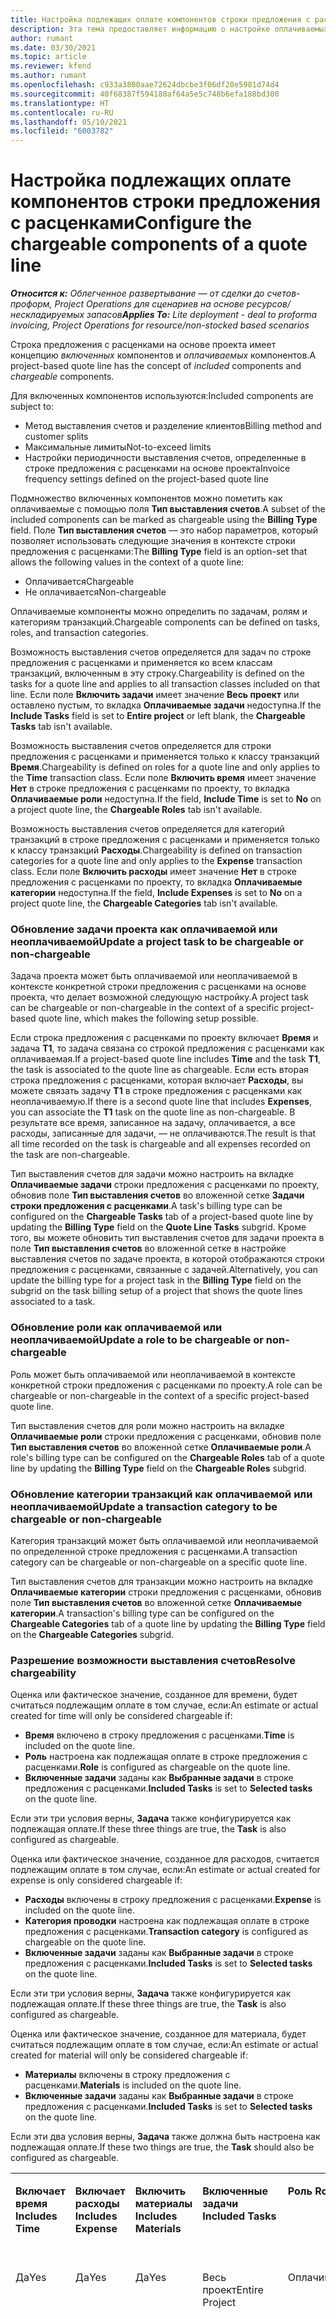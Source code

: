 ```yaml
---
title: Настройка подлежащих оплате компонентов строки предложения с расценками
description: Эта тема предоставляет информацию о настройке оплачиваемых и неоплачиваемых компонентов в строке предложения с расценками на основе проекта.
author: rumant
ms.date: 03/30/2021
ms.topic: article
ms.reviewer: kfend
ms.author: rumant
ms.openlocfilehash: c933a3800aae72624dbcbe3f06df20e5981d74d4
ms.sourcegitcommit: 40f68387f594180af64a5e5c748b6efa188bd300
ms.translationtype: HT
ms.contentlocale: ru-RU
ms.lasthandoff: 05/10/2021
ms.locfileid: "6003782"
---
```

# <a name="configure-the-chargeable-components-of-a-quote-line"></a><span data-ttu-id="4d74d-103">Настройка подлежащих оплате компонентов строки предложения с расценками</span><span class="sxs-lookup"><span data-stu-id="4d74d-103">Configure the chargeable components of a quote line</span></span> 

<span data-ttu-id="4d74d-104">_**Относится к:** Облегченное развертывание — от сделки до счетов-проформ, Project Operations для сценариев на основе ресурсов/нескладируемых запасов_</span><span class="sxs-lookup"><span data-stu-id="4d74d-104">_**Applies To:** Lite deployment - deal to proforma invoicing, Project Operations for resource/non-stocked based scenarios_</span></span>

<span data-ttu-id="4d74d-105">Строка предложения с расценками на основе проекта имеет концепцию *включенных* компонентов и *оплачиваемых* компонентов.</span><span class="sxs-lookup"><span data-stu-id="4d74d-105">A project-based quote line has the concept of *included* components and *chargeable* components.</span></span>

<span data-ttu-id="4d74d-106">Для включенных компонентов используются:</span><span class="sxs-lookup"><span data-stu-id="4d74d-106">Included components are subject to:</span></span>

  - <span data-ttu-id="4d74d-107">Метод выставления счетов и разделение клиентов</span><span class="sxs-lookup"><span data-stu-id="4d74d-107">Billing method and customer splits</span></span>
  - <span data-ttu-id="4d74d-108">Максимальные лимиты</span><span class="sxs-lookup"><span data-stu-id="4d74d-108">Not-to-exceed limits</span></span> 
  - <span data-ttu-id="4d74d-109">Настройки периодичности выставления счетов, определенные в строке предложения с расценками на основе проекта</span><span class="sxs-lookup"><span data-stu-id="4d74d-109">Invoice frequency settings defined on the project-based quote line</span></span>

<span data-ttu-id="4d74d-110">Подмножество включенных компонентов можно пометить как оплачиваемые с помощью поля **Тип выставления счетов**.</span><span class="sxs-lookup"><span data-stu-id="4d74d-110">A subset of the included components can be marked as chargeable using the **Billing Type** field.</span></span> <span data-ttu-id="4d74d-111">Поле **Тип выставления счетов** — это набор параметров, который позволяет использовать следующие значения в контексте строки предложения с расценками:</span><span class="sxs-lookup"><span data-stu-id="4d74d-111">The **Billing Type** field is an option-set that allows the following values in the context of a quote line:</span></span>

  - <span data-ttu-id="4d74d-112">Оплачивается</span><span class="sxs-lookup"><span data-stu-id="4d74d-112">Chargeable</span></span>
  - <span data-ttu-id="4d74d-113">Не оплачивается</span><span class="sxs-lookup"><span data-stu-id="4d74d-113">Non-chargeable</span></span>

<span data-ttu-id="4d74d-114">Оплачиваемые компоненты можно определить по задачам, ролям и категориям транзакций.</span><span class="sxs-lookup"><span data-stu-id="4d74d-114">Chargeable components can be defined on tasks, roles, and transaction categories.</span></span>

<span data-ttu-id="4d74d-115">Возможность выставления счетов определяется для задач по строке предложения с расценками и применяется ко всем классам транзакций, включенным в эту строку.</span><span class="sxs-lookup"><span data-stu-id="4d74d-115">Chargeability is defined on the tasks for a quote line and applies to all transaction classes included on that line.</span></span> <span data-ttu-id="4d74d-116">Если поле **Включить задачи** имеет значение **Весь проект** или оставлено пустым, то вкладка **Оплачиваемые задачи** недоступна.</span><span class="sxs-lookup"><span data-stu-id="4d74d-116">If the **Include Tasks** field is set to **Entire project** or left blank, the **Chargeable Tasks** tab isn't available.</span></span>

<span data-ttu-id="4d74d-117">Возможность выставления счетов определяется для строки предложения с расценками и применяется только к классу транзакций **Время**.</span><span class="sxs-lookup"><span data-stu-id="4d74d-117">Chargeability is defined on roles for a quote line and only applies to the **Time** transaction class.</span></span> <span data-ttu-id="4d74d-118">Если поле **Включить время** имеет значение **Нет** в строке предложения с расценками по проекту, то вкладка **Оплачиваемые роли** недоступна.</span><span class="sxs-lookup"><span data-stu-id="4d74d-118">If the field, **Include Time** is set to **No** on a project quote line, the **Chargeable Roles** tab isn't available.</span></span>

<span data-ttu-id="4d74d-119">Возможность выставления счетов определяется для категорий транзакций в строке предложения с расценками и применяется только к классу транзакций **Расходы**.</span><span class="sxs-lookup"><span data-stu-id="4d74d-119">Chargeability is defined on transaction categories for a  quote line and only applies to the **Expense** transaction class.</span></span> <span data-ttu-id="4d74d-120">Если поле **Включить расходы** имеет значение **Нет** в строке предложения с расценками по проекту, то вкладка **Оплачиваемые категории** недоступна.</span><span class="sxs-lookup"><span data-stu-id="4d74d-120">If the field, **Include Expenses** is set to **No** on a project quote line, the **Chargeable Categories** tab isn't available.</span></span>

### <a name="update-a-project-task-to-be-chargeable-or-non-chargeable"></a><span data-ttu-id="4d74d-121">Обновление задачи проекта как оплачиваемой или неоплачиваемой</span><span class="sxs-lookup"><span data-stu-id="4d74d-121">Update a project task to be chargeable or non-chargeable</span></span>

<span data-ttu-id="4d74d-122">Задача проекта может быть оплачиваемой или неоплачиваемой в контексте конкретной строки предложения с расценками на основе проекта, что делает возможной следующую настройку.</span><span class="sxs-lookup"><span data-stu-id="4d74d-122">A project task can be chargeable or non-chargeable in the context of a specific project-based quote line, which makes the following setup possible.</span></span>

<span data-ttu-id="4d74d-123">Если строка предложения с расценками по проекту включает **Время** и задача **T1**, то задача связана со строкой предложения с расценками как оплачиваемая.</span><span class="sxs-lookup"><span data-stu-id="4d74d-123">If a project-based quote line includes **Time** and the task **T1**, the task is associated to the quote line as chargeable.</span></span> <span data-ttu-id="4d74d-124">Если есть вторая строка предложения с расценками, которая включает **Расходы**, вы можете связать задачу **T1** в строке предложения с расценками как неоплачиваемую.</span><span class="sxs-lookup"><span data-stu-id="4d74d-124">If there is a second quote line that includes **Expenses**, you can associate the **T1** task on the quote line as non-chargeable.</span></span> <span data-ttu-id="4d74d-125">В результате все время, записанное на задачу, оплачивается, а все расходы, записанные для задачи, — не оплачиваются.</span><span class="sxs-lookup"><span data-stu-id="4d74d-125">The result is that all time recorded on the task is chargeable and all expenses recorded on the task are non-chargeable.</span></span>

<span data-ttu-id="4d74d-126">Тип выставления счетов для задачи можно настроить на вкладке **Оплачиваемые задачи** строки предложения с расценками по проекту, обновив поле **Тип выставления счетов** во вложенной сетке **Задачи строки предложения с расценками**.</span><span class="sxs-lookup"><span data-stu-id="4d74d-126">A task's billing type can be configured on the **Chargeable Tasks** tab of a project-based quote line by updating the **Billing Type** field on the **Quote Line Tasks** subgrid.</span></span> <span data-ttu-id="4d74d-127">Кроме того, вы можете обновить тип выставления счетов для задачи проекта в поле **Тип выставления счетов** во вложенной сетке в настройке выставления счетов по задаче проекта, в которой отображаются строки предложения с расценками, связанные с задачей.</span><span class="sxs-lookup"><span data-stu-id="4d74d-127">Alternatively, you can update the billing type for a project task in the **Billing Type** field on the subgrid on the task billing setup of a project that shows the quote lines associated to a task.</span></span>

### <a name="update-a-role-to-be-chargeable-or-non-chargeable"></a><span data-ttu-id="4d74d-128">Обновление роли как оплачиваемой или неоплачиваемой</span><span class="sxs-lookup"><span data-stu-id="4d74d-128">Update a role to be chargeable or non-chargeable</span></span>

<span data-ttu-id="4d74d-129">Роль может быть оплачиваемой или неоплачиваемой в контексте конкретной строки предложения с расценками по проекту.</span><span class="sxs-lookup"><span data-stu-id="4d74d-129">A role can be chargeable or non-chargeable in the context of a specific project-based quote line.</span></span>

<span data-ttu-id="4d74d-130">Тип выставления счетов для роли можно настроить на вкладке **Оплачиваемые роли** строки предложения с расценками, обновив поле **Тип выставления счетов** во вложенной сетке **Оплачиваемые роли**.</span><span class="sxs-lookup"><span data-stu-id="4d74d-130">A role's billing type can be configured on the **Chargeable Roles** tab of a quote line by updating the **Billing Type** field on the **Chargeable Roles** subgrid.</span></span>

### <a name="update-a-transaction-category-to-be-chargeable-or-non-chargeable"></a><span data-ttu-id="4d74d-131">Обновление категории транзакций как оплачиваемой или неоплачиваемой</span><span class="sxs-lookup"><span data-stu-id="4d74d-131">Update a transaction category to be chargeable or non-chargeable</span></span>

<span data-ttu-id="4d74d-132">Категория транзакций может быть оплачиваемой или неоплачиваемой по определенной строке предложения с расценками.</span><span class="sxs-lookup"><span data-stu-id="4d74d-132">A transaction category can be chargeable or non-chargeable on a specific quote line.</span></span>

<span data-ttu-id="4d74d-133">Тип выставления счетов для транзакции можно настроить на вкладке **Оплачиваемые категории** строки предложения с расценками, обновив поле **Тип выставления счетов** во вложенной сетке **Оплачиваемые категории**.</span><span class="sxs-lookup"><span data-stu-id="4d74d-133">A transaction's billing type can be configured on the **Chargeable Categories** tab of a quote line by updating the **Billing Type** field on the **Chargeable Categories** subgrid.</span></span>

### <a name="resolve-chargeability"></a><span data-ttu-id="4d74d-134">Разрешение возможности выставления счетов</span><span class="sxs-lookup"><span data-stu-id="4d74d-134">Resolve chargeability</span></span>
<span data-ttu-id="4d74d-135">Оценка или фактическое значение, созданное для времени, будет считаться подлежащим оплате в том случае, если:</span><span class="sxs-lookup"><span data-stu-id="4d74d-135">An estimate or actual created for time will only be considered chargeable if:</span></span>

   - <span data-ttu-id="4d74d-136">**Время** включено в строку предложения с расценками.</span><span class="sxs-lookup"><span data-stu-id="4d74d-136">**Time** is included on the quote line.</span></span>
   - <span data-ttu-id="4d74d-137">**Роль** настроена как подлежащая оплате в строке предложения с расценками.</span><span class="sxs-lookup"><span data-stu-id="4d74d-137">**Role** is configured as chargeable on the quote line.</span></span>
   - <span data-ttu-id="4d74d-138">**Включенные задачи** заданы как **Выбранные задачи** в строке предложения с расценками.</span><span class="sxs-lookup"><span data-stu-id="4d74d-138">**Included Tasks** is set to **Selected tasks** on the quote line.</span></span> 

<span data-ttu-id="4d74d-139">Если эти три условия верны, **Задача** также конфигурируется как подлежащая оплате.</span><span class="sxs-lookup"><span data-stu-id="4d74d-139">If these three things are true, the **Task** is also configured as chargeable.</span></span> 

<span data-ttu-id="4d74d-140">Оценка или фактическое значение, созданное для расходов, считается подлежащим оплате в том случае, если:</span><span class="sxs-lookup"><span data-stu-id="4d74d-140">An estimate or actual created for expense is only considered chargeable if:</span></span> 

   - <span data-ttu-id="4d74d-141">**Расходы** включены в строку предложения с расценками.</span><span class="sxs-lookup"><span data-stu-id="4d74d-141">**Expense** is included on the quote line.</span></span>
   - <span data-ttu-id="4d74d-142">**Категория проводки** настроена как подлежащая оплате в строке предложения с расценками.</span><span class="sxs-lookup"><span data-stu-id="4d74d-142">**Transaction category** is configured as chargeable on the quote line.</span></span>
   - <span data-ttu-id="4d74d-143">**Включенные задачи** заданы как **Выбранные задачи** в строке предложения с расценками.</span><span class="sxs-lookup"><span data-stu-id="4d74d-143">**Included Tasks** is set to **Selected tasks** on the quote line.</span></span>

<span data-ttu-id="4d74d-144">Если эти три условия верны, **Задача** также конфигурируется как подлежащая оплате.</span><span class="sxs-lookup"><span data-stu-id="4d74d-144">If these three things are true, the **Task** is also configured as chargeable.</span></span> 

<span data-ttu-id="4d74d-145">Оценка или фактическое значение, созданное для материала, будет считаться подлежащим оплате в том случае, если:</span><span class="sxs-lookup"><span data-stu-id="4d74d-145">An estimate or actual created for material will only be considered chargeable if:</span></span>

   - <span data-ttu-id="4d74d-146">**Материалы** включены в строку предложения с расценками.</span><span class="sxs-lookup"><span data-stu-id="4d74d-146">**Materials** is included on the quote line.</span></span>
   - <span data-ttu-id="4d74d-147">**Включенные задачи** заданы как **Выбранные задачи** в строке предложения с расценками.</span><span class="sxs-lookup"><span data-stu-id="4d74d-147">**Included Tasks** is set to **Selected tasks** on the quote line.</span></span>

<span data-ttu-id="4d74d-148">Если эти два условия верны, **Задача** также должна быть настроена как подлежащая оплате.</span><span class="sxs-lookup"><span data-stu-id="4d74d-148">If these two things are true, the **Task** should also be configured as chargeable.</span></span> 


<table border="0" cellspacing="0" cellpadding="0">
    <tbody>
        <tr>
            <td width="70" valign="top">
                <p><span data-ttu-id="4d74d-149">
                    <strong>Включает время</strong>
                </span><span class="sxs-lookup"><span data-stu-id="4d74d-149">
                    <strong>Includes Time</strong>
                </span></span></p>
            </td>
            <td width="78" valign="top">
                <p><span data-ttu-id="4d74d-150">
                    <strong>Включает расходы</strong>
                    <strong></strong>
                </span><span class="sxs-lookup"><span data-stu-id="4d74d-150">
                    <strong>Includes Expense</strong>
                    <strong></strong>
                </span></span></p>
            </td>
            <td width="63" valign="top">
                <p><span data-ttu-id="4d74d-151">
                    <strong>Включить материалы</strong>
                    <strong></strong>
                </span><span class="sxs-lookup"><span data-stu-id="4d74d-151">
                    <strong>Includes Materials</strong>
                    <strong></strong>
                </span></span></p>
            </td>
            <td width="75" valign="top">
                <p><span data-ttu-id="4d74d-152">
                    <strong>Включенные задачи</strong>
                    <strong></strong>
                </span><span class="sxs-lookup"><span data-stu-id="4d74d-152">
                    <strong>Included Tasks</strong>
                    <strong></strong>
                </span></span></p>
            </td>
            <td width="65" valign="top">
                <p><span data-ttu-id="4d74d-153">
                    <strong>Роль</strong>
                    <strong></strong>
                </span><span class="sxs-lookup"><span data-stu-id="4d74d-153">
                    <strong>Role</strong>
                    <strong></strong>
                </span></span></p>
            </td>
            <td width="70" valign="top">
                <p><span data-ttu-id="4d74d-154">
                    <strong>Категория</strong>
                    <strong></strong>
                </span><span class="sxs-lookup"><span data-stu-id="4d74d-154">
                    <strong>Category</strong>
                    <strong></strong>
                </span></span></p>
            </td>
            <td width="65" valign="top">
                <p><span data-ttu-id="4d74d-155">
                    <strong>Задача</strong>
                    <strong></strong>
                </span><span class="sxs-lookup"><span data-stu-id="4d74d-155">
                    <strong>Task</strong>
                    <strong></strong>
                </span></span></p>
            </td>
            <td width="350" valign="top">
                <p><span data-ttu-id="4d74d-156">
                    <strong>Влияние возможности оплаты</strong>
                </span><span class="sxs-lookup"><span data-stu-id="4d74d-156">
                    <strong>Chargeability impact</strong>
                </span></span></p>
            </td>
        </tr>
        <tr>
            <td width="70" valign="top">
                <p>
<span data-ttu-id="4d74d-157">Да</span><span class="sxs-lookup"><span data-stu-id="4d74d-157">Yes</span></span> </p>
            </td>
            <td width="78" valign="top">
                <p>
<span data-ttu-id="4d74d-158">Да</span><span class="sxs-lookup"><span data-stu-id="4d74d-158">Yes</span></span> </p>
            </td>
            <td width="63" valign="top">
                <p>
<span data-ttu-id="4d74d-159">Да</span><span class="sxs-lookup"><span data-stu-id="4d74d-159">Yes</span></span> </p>
            </td>
            <td width="75" valign="top">
                <p>
<span data-ttu-id="4d74d-160">Весь проект</span><span class="sxs-lookup"><span data-stu-id="4d74d-160">Entire Project</span></span> </p>
            </td>
            <td width="65" valign="top">
                <p>
<span data-ttu-id="4d74d-161">Оплачивается</span><span class="sxs-lookup"><span data-stu-id="4d74d-161">Chargeable</span></span> </p>
            </td>
            <td width="70" valign="top">
                <p>
<span data-ttu-id="4d74d-162">Оплачивается</span><span class="sxs-lookup"><span data-stu-id="4d74d-162">Chargeable</span></span> </p>
            </td>
            <td width="65" valign="top">
                <p>
<span data-ttu-id="4d74d-163">Не может быть задано</span><span class="sxs-lookup"><span data-stu-id="4d74d-163">Cannot be set</span></span> </p>
            </td>
            <td width="350" valign="top">
                <p>
<span data-ttu-id="4d74d-164">Выставления счетов за фактическое время: Оплачивается</span><span class="sxs-lookup"><span data-stu-id="4d74d-164">Billing on a time actual: Chargeable</span></span> </p>
                <p>
<span data-ttu-id="4d74d-165">Тип выставления счетов за фактические расходы: Оплачивается</span><span class="sxs-lookup"><span data-stu-id="4d74d-165">Billing type on expense actual: Chargeable</span></span> </p>
                <p>
<span data-ttu-id="4d74d-166">Тип выставления счетов за фактические материалы: Оплачивается</span><span class="sxs-lookup"><span data-stu-id="4d74d-166">Billing type on material actual: Chargeable</span></span> </p>
            </td>
        </tr>
        <tr>
            <td width="70" valign="top">
                <p>
<span data-ttu-id="4d74d-167">Да</span><span class="sxs-lookup"><span data-stu-id="4d74d-167">Yes</span></span> </p>
            </td>
            <td width="78" valign="top">
                <p>
<span data-ttu-id="4d74d-168">Да</span><span class="sxs-lookup"><span data-stu-id="4d74d-168">Yes</span></span> </p>
            </td>
            <td width="63" valign="top">
                <p>
<span data-ttu-id="4d74d-169">Да</span><span class="sxs-lookup"><span data-stu-id="4d74d-169">Yes</span></span> </p>
            </td>
            <td width="75" valign="top">
                <p>
<span data-ttu-id="4d74d-170">Только выбранные задачи</span><span class="sxs-lookup"><span data-stu-id="4d74d-170">Selected tasks only</span></span> </p>
            </td>
            <td width="65" valign="top">
                <p>
<span data-ttu-id="4d74d-171">Оплачивается</span><span class="sxs-lookup"><span data-stu-id="4d74d-171">Chargeable</span></span> </p>
            </td>
            <td width="70" valign="top">
                <p>
<span data-ttu-id="4d74d-172">Оплачивается</span><span class="sxs-lookup"><span data-stu-id="4d74d-172">Chargeable</span></span> </p>
            </td>
            <td width="65" valign="top">
                <p>
<span data-ttu-id="4d74d-173">Оплачивается</span><span class="sxs-lookup"><span data-stu-id="4d74d-173">Chargeable</span></span> </p>
            </td>
            <td width="350" valign="top">
                <p>
<span data-ttu-id="4d74d-174">Выставления счетов за фактическое время: Оплачивается</span><span class="sxs-lookup"><span data-stu-id="4d74d-174">Billing on a time actual: Chargeable</span></span> </p>
                <p>
<span data-ttu-id="4d74d-175">Тип выставления счетов за фактические расходы: Оплачивается</span><span class="sxs-lookup"><span data-stu-id="4d74d-175">Billing type on expense actual: Chargeable</span></span> </p>
                <p>
<span data-ttu-id="4d74d-176">Тип выставления счетов за фактические материалы: Оплачивается</span><span class="sxs-lookup"><span data-stu-id="4d74d-176">Billing type on material actual: Chargeable</span></span> </p>
            </td>
        </tr>
        <tr>
            <td width="70" valign="top">
                <p>
<span data-ttu-id="4d74d-177">Да</span><span class="sxs-lookup"><span data-stu-id="4d74d-177">Yes</span></span> </p>
            </td>
            <td width="78" valign="top">
                <p>
<span data-ttu-id="4d74d-178">Да</span><span class="sxs-lookup"><span data-stu-id="4d74d-178">Yes</span></span> </p>
            </td>
            <td width="63" valign="top">
                <p>
<span data-ttu-id="4d74d-179">Да</span><span class="sxs-lookup"><span data-stu-id="4d74d-179">Yes</span></span> </p>
            </td>
            <td width="75" valign="top">
                <p>
<span data-ttu-id="4d74d-180">Только выбранные задачи</span><span class="sxs-lookup"><span data-stu-id="4d74d-180">Selected tasks only</span></span> </p>
            </td>
            <td width="65" valign="top">
                <p><span data-ttu-id="4d74d-181">
                    <strong>Не оплачивается</strong>
                </span><span class="sxs-lookup"><span data-stu-id="4d74d-181">
                    <strong>Non - Chargeable</strong>
                </span></span></p>
            </td>
            <td width="70" valign="top">
                <p>
<span data-ttu-id="4d74d-182">Оплачивается</span><span class="sxs-lookup"><span data-stu-id="4d74d-182">Chargeable</span></span> </p>
            </td>
            <td width="65" valign="top">
                <p>
<span data-ttu-id="4d74d-183">Оплачивается</span><span class="sxs-lookup"><span data-stu-id="4d74d-183">Chargeable</span></span> </p>
            </td>
            <td width="350" valign="top">
                <p>
<span data-ttu-id="4d74d-184">Выставления счетов за фактическое время: <strong>Не оплачивается</strong>
                </span><span class="sxs-lookup"><span data-stu-id="4d74d-184">Billing on a time actual: <strong>Non-Chargeable</strong>
                </span></span></p>
                <p>
<span data-ttu-id="4d74d-185">Тип выставления счетов за фактические расходы: Оплачивается</span><span class="sxs-lookup"><span data-stu-id="4d74d-185">Billing type on expense actual: Chargeable</span></span> </p>
                <p>
<span data-ttu-id="4d74d-186">Тип выставления счетов за фактические материалы: Оплачивается</span><span class="sxs-lookup"><span data-stu-id="4d74d-186">Billing type on material actual: Chargeable</span></span> </p>
            </td>
        </tr>
        <tr>
            <td width="70" valign="top">
                <p>
<span data-ttu-id="4d74d-187">Да</span><span class="sxs-lookup"><span data-stu-id="4d74d-187">Yes</span></span> </p>
            </td>
            <td width="78" valign="top">
                <p>
<span data-ttu-id="4d74d-188">Да</span><span class="sxs-lookup"><span data-stu-id="4d74d-188">Yes</span></span> </p>
            </td>
            <td width="63" valign="top">
                <p>
<span data-ttu-id="4d74d-189">Да</span><span class="sxs-lookup"><span data-stu-id="4d74d-189">Yes</span></span> </p>
            </td>
            <td width="75" valign="top">
                <p>
<span data-ttu-id="4d74d-190">Только выбранные задачи</span><span class="sxs-lookup"><span data-stu-id="4d74d-190">Selected tasks only</span></span> </p>
            </td>
            <td width="65" valign="top">
                <p>
<span data-ttu-id="4d74d-191">Оплачивается</span><span class="sxs-lookup"><span data-stu-id="4d74d-191">Chargeable</span></span> </p>
            </td>
            <td width="70" valign="top">
                <p>
<span data-ttu-id="4d74d-192">Оплачивается</span><span class="sxs-lookup"><span data-stu-id="4d74d-192">Chargeable</span></span> </p>
            </td>
            <td width="65" valign="top">
                <p><span data-ttu-id="4d74d-193">
                    <strong>Не оплачивается</strong>
                </span><span class="sxs-lookup"><span data-stu-id="4d74d-193">
                    <strong>Non-Chargeable</strong>
                </span></span></p>
            </td>
            <td width="350" valign="top">
                <p>
<span data-ttu-id="4d74d-194">Выставления счетов за фактическое время: <strong>Не оплачивается</strong>
                </span><span class="sxs-lookup"><span data-stu-id="4d74d-194">Billing on a time actual: <strong>Non-Chargeable</strong>
                </span></span></p>
                <p>
<span data-ttu-id="4d74d-195">Тип выставления счетов за фактические расходы: <strong>Не оплачивается</strong>
                </span><span class="sxs-lookup"><span data-stu-id="4d74d-195">Billing type on expense actual: <strong>Non-Chargeable</strong>
                </span></span></p>
                <p>
<span data-ttu-id="4d74d-196">Тип выставления счетов за фактические материалы: <strong>Не оплачивается</strong>
                </span><span class="sxs-lookup"><span data-stu-id="4d74d-196">Billing type on material actual: <strong>Non-Chargeable</strong>
                </span></span></p>
            </td>
        </tr>
        <tr>
            <td width="70" valign="top">
                <p>
<span data-ttu-id="4d74d-197">Да</span><span class="sxs-lookup"><span data-stu-id="4d74d-197">Yes</span></span> </p>
            </td>
            <td width="78" valign="top">
                <p>
<span data-ttu-id="4d74d-198">Да</span><span class="sxs-lookup"><span data-stu-id="4d74d-198">Yes</span></span> </p>
            </td>
            <td width="63" valign="top">
                <p>
<span data-ttu-id="4d74d-199">Да</span><span class="sxs-lookup"><span data-stu-id="4d74d-199">Yes</span></span> </p>
            </td>
            <td width="75" valign="top">
                <p>
<span data-ttu-id="4d74d-200">Только выбранные задачи</span><span class="sxs-lookup"><span data-stu-id="4d74d-200">Selected tasks only</span></span> </p>
            </td>
            <td width="65" valign="top">
                <p><span data-ttu-id="4d74d-201">
                    <strong>Не оплачивается</strong>
                </span><span class="sxs-lookup"><span data-stu-id="4d74d-201">
                    <strong>Non-Chargeable</strong>
                </span></span></p>
            </td>
            <td width="70" valign="top">
                <p>
<span data-ttu-id="4d74d-202">Оплачивается</span><span class="sxs-lookup"><span data-stu-id="4d74d-202">Chargeable</span></span> </p>
            </td>
            <td width="65" valign="top">
                <p><span data-ttu-id="4d74d-203">
                    <strong>Не оплачивается</strong>
                </span><span class="sxs-lookup"><span data-stu-id="4d74d-203">
                    <strong>Non- Chargeable</strong>
                </span></span></p>
            </td>
            <td width="350" valign="top">
                <p>
<span data-ttu-id="4d74d-204">Выставления счетов за фактическое время: <strong>Не оплачивается</strong>
                </span><span class="sxs-lookup"><span data-stu-id="4d74d-204">Billing on a time actual: <strong>Non-Chargeable</strong>
                </span></span></p>
                <p>
<span data-ttu-id="4d74d-205">Тип выставления счетов за фактические расходы: <strong>Не оплачивается</strong>
                </span><span class="sxs-lookup"><span data-stu-id="4d74d-205">Billing type on expense actual: <strong>Non-Chargeable</strong>
                </span></span></p>
                <p>
<span data-ttu-id="4d74d-206">Тип выставления счетов за фактические материалы: <strong>Не оплачивается</strong>
                </span><span class="sxs-lookup"><span data-stu-id="4d74d-206">Billing type on material actual: <strong> Non-Chargeable</strong>
                </span></span></p>
            </td>
        </tr>
        <tr>
            <td width="70" valign="top">
                <p>
<span data-ttu-id="4d74d-207">Да</span><span class="sxs-lookup"><span data-stu-id="4d74d-207">Yes</span></span> </p>
            </td>
            <td width="78" valign="top">
                <p>
<span data-ttu-id="4d74d-208">Да</span><span class="sxs-lookup"><span data-stu-id="4d74d-208">Yes</span></span> </p>
            </td>
            <td width="63" valign="top">
                <p>
<span data-ttu-id="4d74d-209">Да</span><span class="sxs-lookup"><span data-stu-id="4d74d-209">Yes</span></span> </p>
            </td>
            <td width="75" valign="top">
                <p>
<span data-ttu-id="4d74d-210">Только выбранные задачи</span><span class="sxs-lookup"><span data-stu-id="4d74d-210">Selected tasks only</span></span> </p>
            </td>
            <td width="65" valign="top">
                <p><span data-ttu-id="4d74d-211">
                    <strong>Не оплачивается</strong>
                </span><span class="sxs-lookup"><span data-stu-id="4d74d-211">
                    <strong>Non-Chargeable</strong>
                </span></span></p>
            </td>
            <td width="70" valign="top">
                <p><span data-ttu-id="4d74d-212">
                    <strong>Не оплачивается</strong>
                </span><span class="sxs-lookup"><span data-stu-id="4d74d-212">
                    <strong>Non-Chargeable</strong>
                </span></span></p>
            </td>
            <td width="65" valign="top">
                <p>
<span data-ttu-id="4d74d-213">Оплачивается</span><span class="sxs-lookup"><span data-stu-id="4d74d-213">Chargeable</span></span> </p>
            </td>
            <td width="350" valign="top">
                <p>
<span data-ttu-id="4d74d-214">Выставления счетов за фактическое время: <strong>Не оплачивается</strong>
                </span><span class="sxs-lookup"><span data-stu-id="4d74d-214">Billing on a time actual: <strong>Non-Chargeable</strong>
                </span></span></p>
                <p>
<span data-ttu-id="4d74d-215">Тип выставления счетов за фактические расходы: <strong>Не оплачивается</strong>
                </span><span class="sxs-lookup"><span data-stu-id="4d74d-215">Billing type on expense actual: <strong> Non-Chargeable</strong>
                </span></span></p>
                <p>
<span data-ttu-id="4d74d-216">Тип выставления счетов за фактические материалы: Оплачивается</span><span class="sxs-lookup"><span data-stu-id="4d74d-216">Billing type on material actual: Chargeable</span></span> </p>
            </td>
        </tr>
        <tr>
            <td width="70" valign="top">
                <p><span data-ttu-id="4d74d-217">
                    <strong>No</strong>
                </span><span class="sxs-lookup"><span data-stu-id="4d74d-217">
                    <strong>No</strong>
                </span></span></p>
            </td>
            <td width="78" valign="top">
                <p>
<span data-ttu-id="4d74d-218">Да</span><span class="sxs-lookup"><span data-stu-id="4d74d-218">Yes</span></span> </p>
            </td>
            <td width="63" valign="top">
                <p>
<span data-ttu-id="4d74d-219">Да</span><span class="sxs-lookup"><span data-stu-id="4d74d-219">Yes</span></span> </p>
            </td>
            <td width="75" valign="top">
                <p>
<span data-ttu-id="4d74d-220">Весь проект</span><span class="sxs-lookup"><span data-stu-id="4d74d-220">Entire Project</span></span> </p>
            </td>
            <td width="65" valign="top">
                <p>
<span data-ttu-id="4d74d-221">Не может быть задано</span><span class="sxs-lookup"><span data-stu-id="4d74d-221">Cannot be set</span></span> </p>
            </td>
            <td width="70" valign="top">
                <p><span data-ttu-id="4d74d-222">
                    <strong>Оплачивается</strong>
                </span><span class="sxs-lookup"><span data-stu-id="4d74d-222">
                    <strong>Chargeable</strong>
                </span></span></p>
            </td>
            <td width="65" valign="top">
                <p>
<span data-ttu-id="4d74d-223">Не может быть задано</span><span class="sxs-lookup"><span data-stu-id="4d74d-223">Cannot be set</span></span> </p>
            </td>
            <td width="350" valign="top">
                <p>
<span data-ttu-id="4d74d-224">Выставления счетов за фактическое время: <strong>Недоступно</strong>
                </span><span class="sxs-lookup"><span data-stu-id="4d74d-224">Billing on a time actual: <strong>Not available</strong>
                </span></span></p>
                <p>
<span data-ttu-id="4d74d-225">Тип выставления счетов за фактические расходы: Оплачивается</span><span class="sxs-lookup"><span data-stu-id="4d74d-225">Billing type on expense actual: Chargeable</span></span> </p>
                <p>
<span data-ttu-id="4d74d-226">Тип выставления счетов за фактические материалы: Оплачивается</span><span class="sxs-lookup"><span data-stu-id="4d74d-226">Billing type on material actual: Chargeable</span></span> </p>
            </td>
        </tr>
        <tr>
            <td width="70" valign="top">
                <p><span data-ttu-id="4d74d-227">
                    <strong>No</strong>
                </span><span class="sxs-lookup"><span data-stu-id="4d74d-227">
                    <strong>No</strong>
                </span></span></p>
            </td>
            <td width="78" valign="top">
                <p>
<span data-ttu-id="4d74d-228">Да</span><span class="sxs-lookup"><span data-stu-id="4d74d-228">Yes</span></span> </p>
            </td>
            <td width="63" valign="top">
                <p>
<span data-ttu-id="4d74d-229">Да</span><span class="sxs-lookup"><span data-stu-id="4d74d-229">Yes</span></span> </p>
            </td>
            <td width="75" valign="top">
                <p>
<span data-ttu-id="4d74d-230">Весь проект</span><span class="sxs-lookup"><span data-stu-id="4d74d-230">Entire Project</span></span> </p>
            </td>
            <td width="65" valign="top">
                <p>
<span data-ttu-id="4d74d-231">Не может быть задано</span><span class="sxs-lookup"><span data-stu-id="4d74d-231">Cannot be set</span></span> </p>
            </td>
            <td width="70" valign="top">
                <p><span data-ttu-id="4d74d-232">
                    <strong>Не оплачивается</strong>
                </span><span class="sxs-lookup"><span data-stu-id="4d74d-232">
                    <strong>Non-Chargeable</strong>
                </span></span></p>
            </td>
            <td width="65" valign="top">
                <p>
<span data-ttu-id="4d74d-233">Не может быть задано</span><span class="sxs-lookup"><span data-stu-id="4d74d-233">Cannot be set</span></span> </p>
            </td>
            <td width="350" valign="top">
                <p>
<span data-ttu-id="4d74d-234">Выставления счетов за фактическое время: <strong>Недоступно</strong>
                </span><span class="sxs-lookup"><span data-stu-id="4d74d-234">Billing on a time actual: <strong>Not available</strong>
                </span></span></p>
                <p>
<span data-ttu-id="4d74d-235">Тип выставления счетов за фактические расходы: <strong>Не оплачивается</strong>
                </span><span class="sxs-lookup"><span data-stu-id="4d74d-235">Billing type on expense actual: <strong> Non-chargeable</strong>
                </span></span></p>
                <p>
<span data-ttu-id="4d74d-236">Тип выставления счетов за фактические материалы: Оплачивается</span><span class="sxs-lookup"><span data-stu-id="4d74d-236">Billing type on material actual: Chargeable</span></span> </p>
            </td>
        </tr>
        <tr>
            <td width="70" valign="top">
                <p>
<span data-ttu-id="4d74d-237">Да</span><span class="sxs-lookup"><span data-stu-id="4d74d-237">Yes</span></span> </p>
            </td>
            <td width="78" valign="top">
                <p><span data-ttu-id="4d74d-238">
                    <strong>No</strong>
                </span><span class="sxs-lookup"><span data-stu-id="4d74d-238">
                    <strong>No</strong>
                </span></span></p>
            </td>
            <td width="63" valign="top">
                <p>
<span data-ttu-id="4d74d-239">Да</span><span class="sxs-lookup"><span data-stu-id="4d74d-239">Yes</span></span> </p>
            </td>
            <td width="75" valign="top">
                <p>
<span data-ttu-id="4d74d-240">Весь проект</span><span class="sxs-lookup"><span data-stu-id="4d74d-240">Entire Project</span></span> </p>
            </td>
            <td width="65" valign="top">
                <p>
<span data-ttu-id="4d74d-241">Оплачивается</span><span class="sxs-lookup"><span data-stu-id="4d74d-241">Chargeable</span></span> </p>
            </td>
            <td width="70" valign="top">
                <p>
<span data-ttu-id="4d74d-242">Не может быть задано</span><span class="sxs-lookup"><span data-stu-id="4d74d-242">Cannot be set</span></span> </p>
            </td>
            <td width="65" valign="top">
                <p>
<span data-ttu-id="4d74d-243">Не может быть задано</span><span class="sxs-lookup"><span data-stu-id="4d74d-243">Cannot be set</span></span> </p>
            </td>
            <td width="350" valign="top">
                <p>
<span data-ttu-id="4d74d-244">Выставления счетов за фактическое время: Оплачивается</span><span class="sxs-lookup"><span data-stu-id="4d74d-244">Billing on a time actual: Chargeable</span></span> </p>
                <p>
<span data-ttu-id="4d74d-245">Тип выставления счетов за фактические расходы: <strong>Недоступно</strong>
                </span><span class="sxs-lookup"><span data-stu-id="4d74d-245">Billing type on expense actual:<strong> Not available</strong>
                </span></span></p>
                <p>
<span data-ttu-id="4d74d-246">Тип выставления счетов за фактические материалы: Оплачивается</span><span class="sxs-lookup"><span data-stu-id="4d74d-246">Billing type on material actual: Chargeable</span></span> </p>
            </td>
        </tr>
        <tr>
            <td width="70" valign="top">
                <p>
<span data-ttu-id="4d74d-247">Да</span><span class="sxs-lookup"><span data-stu-id="4d74d-247">Yes</span></span> </p>
            </td>
            <td width="78" valign="top">
                <p><span data-ttu-id="4d74d-248">
                    <strong>No</strong>
                </span><span class="sxs-lookup"><span data-stu-id="4d74d-248">
                    <strong>No</strong>
                </span></span></p>
            </td>
            <td width="63" valign="top">
                <p>
<span data-ttu-id="4d74d-249">Да</span><span class="sxs-lookup"><span data-stu-id="4d74d-249">Yes</span></span> </p>
            </td>
            <td width="75" valign="top">
                <p>
<span data-ttu-id="4d74d-250">Весь проект</span><span class="sxs-lookup"><span data-stu-id="4d74d-250">Entire Project</span></span> </p>
            </td>
            <td width="65" valign="top">
                <p><span data-ttu-id="4d74d-251">
                    <strong>Не оплачивается</strong>
                </span><span class="sxs-lookup"><span data-stu-id="4d74d-251">
                    <strong>Non-Chargeable</strong>
                </span></span></p>
            </td>
            <td width="70" valign="top">
                <p>
<span data-ttu-id="4d74d-252">Не может быть задано</span><span class="sxs-lookup"><span data-stu-id="4d74d-252">Cannot be set</span></span> </p>
            </td>
            <td width="65" valign="top">
                <p>
<span data-ttu-id="4d74d-253">Не может быть задано</span><span class="sxs-lookup"><span data-stu-id="4d74d-253">Cannot be set</span></span> </p>
            </td>
            <td width="350" valign="top">
                <p>
<span data-ttu-id="4d74d-254">Выставления счетов за фактическое время: <strong>Не оплачивается</strong>
                </span><span class="sxs-lookup"><span data-stu-id="4d74d-254">Billing on a time actual: <strong>Non-chargeable </strong>
                </span></span></p>
                <p>
<span data-ttu-id="4d74d-255">Тип выставления счетов за фактические расходы: <strong>Недоступно</strong>
                </span><span class="sxs-lookup"><span data-stu-id="4d74d-255">Billing type on expense actual:<strong> Not available</strong>
                </span></span></p>
                <p>
<span data-ttu-id="4d74d-256">Тип выставления счетов за фактические материалы: Оплачивается</span><span class="sxs-lookup"><span data-stu-id="4d74d-256">Billing type on material actual: Chargeable</span></span> </p>
            </td>
        </tr>
        <tr>
            <td width="70" valign="top">
                <p>
<span data-ttu-id="4d74d-257">Да</span><span class="sxs-lookup"><span data-stu-id="4d74d-257">Yes</span></span> </p>
            </td>
            <td width="78" valign="top">
                <p>
<span data-ttu-id="4d74d-258">Да</span><span class="sxs-lookup"><span data-stu-id="4d74d-258">Yes</span></span> </p>
            </td>
            <td width="63" valign="top">
                <p><span data-ttu-id="4d74d-259">
                    <strong>No</strong>
                </span><span class="sxs-lookup"><span data-stu-id="4d74d-259">
                    <strong>No</strong>
                </span></span></p>
            </td>
            <td width="75" valign="top">
                <p>
<span data-ttu-id="4d74d-260">Весь проект</span><span class="sxs-lookup"><span data-stu-id="4d74d-260">Entire Project</span></span> </p>
            </td>
            <td width="65" valign="top">
                <p>
<span data-ttu-id="4d74d-261">Оплачивается</span><span class="sxs-lookup"><span data-stu-id="4d74d-261">Chargeable</span></span> </p>
            </td>
            <td width="70" valign="top">
                <p>
<span data-ttu-id="4d74d-262">Оплачивается</span><span class="sxs-lookup"><span data-stu-id="4d74d-262">Chargeable</span></span> </p>
            </td>
            <td width="65" valign="top">
                <p>
<span data-ttu-id="4d74d-263">Не может быть задано</span><span class="sxs-lookup"><span data-stu-id="4d74d-263">Cannot be set</span></span> </p>
            </td>
            <td width="350" valign="top">
                <p>
<span data-ttu-id="4d74d-264">Выставления счетов за фактическое время: Оплачивается</span><span class="sxs-lookup"><span data-stu-id="4d74d-264">Billing on a time actual: Chargeable</span></span> </p>
                <p>
<span data-ttu-id="4d74d-265">Тип выставления счетов за фактические расходы: Оплачивается</span><span class="sxs-lookup"><span data-stu-id="4d74d-265">Billing type on expense actual: Chargeable</span></span> </p>
                <p>
<span data-ttu-id="4d74d-266">Тип выставления счетов за фактические материалы: <strong>Недоступно</strong>
                </span><span class="sxs-lookup"><span data-stu-id="4d74d-266">Billing type on material actual: <strong> Not available</strong>
                </span></span></p>
            </td>
        </tr>
        <tr>
            <td width="70" valign="top">
                <p>
<span data-ttu-id="4d74d-267">Да</span><span class="sxs-lookup"><span data-stu-id="4d74d-267">Yes</span></span> </p>
            </td>
            <td width="78" valign="top">
                <p>
<span data-ttu-id="4d74d-268">Да</span><span class="sxs-lookup"><span data-stu-id="4d74d-268">Yes</span></span> </p>
            </td>
            <td width="63" valign="top">
                <p><span data-ttu-id="4d74d-269">
                    <strong>No</strong>
                </span><span class="sxs-lookup"><span data-stu-id="4d74d-269">
                    <strong>No</strong>
                </span></span></p>
            </td>
            <td width="75" valign="top">
                <p>
<span data-ttu-id="4d74d-270">Весь проект</span><span class="sxs-lookup"><span data-stu-id="4d74d-270">Entire Project</span></span> </p>
            </td>
            <td width="65" valign="top">
                <p><span data-ttu-id="4d74d-271">
                    <strong>Не оплачивается</strong>
                </span><span class="sxs-lookup"><span data-stu-id="4d74d-271">
                    <strong>Non-Chargeable</strong>
                </span></span></p>
            </td>
            <td width="70" valign="top">
                <p><span data-ttu-id="4d74d-272">
                    <strong>Не оплачивается</strong>
                </span><span class="sxs-lookup"><span data-stu-id="4d74d-272">
                    <strong>Non-chargeable</strong>
                </span></span></p>
            </td>
            <td width="65" valign="top">
                <p>
<span data-ttu-id="4d74d-273">Не может быть задано</span><span class="sxs-lookup"><span data-stu-id="4d74d-273">Cannot be set</span></span> </p>
            </td>
            <td width="350" valign="top">
                <p>
<span data-ttu-id="4d74d-274">Выставления счетов за фактическое время: <strong>Не оплачивается</strong>
                </span><span class="sxs-lookup"><span data-stu-id="4d74d-274">Billing on a time actual: <strong>Non-chargeable </strong>
                </span></span></p>
                <p>
<span data-ttu-id="4d74d-275">Тип выставления счетов за фактические расходы: <strong>Не оплачивается</strong>
                </span><span class="sxs-lookup"><span data-stu-id="4d74d-275">Billing type on expense actual:<strong> Non-chargeable </strong>
                </span></span></p>
                <p>
<span data-ttu-id="4d74d-276">Тип выставления счетов за фактические материалы: <strong>Недоступно</strong>
                </span><span class="sxs-lookup"><span data-stu-id="4d74d-276">Billing type on material actual:<strong> Not available</strong>
                </span></span></p>
            </td>
        </tr>
    </tbody>
</table>



[!INCLUDE[footer-include](../../includes/footer-banner.md)]
